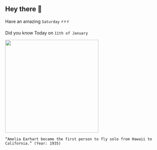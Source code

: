## Hey there 👋
Have an amazing `Saturday` ⚡⚡⚡

Did you know Today on `11th of January`
 
 [<img src="http://airandspace.si.edu/webimages/previews/SI-73-4032p.jpg" width="300" />](https://pioneersofflight.si.edu/content/earhart-solos-pacific#:~:text=On%20January%2011%E2%80%9312%2C%201935,had%20already%20claimed%20several%20lives.s) 
 ```
“Amelia Earhart became the first person to fly solo from Hawaii to California.” (Year: 1935)
```
